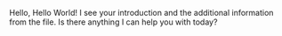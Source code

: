 Hello, Hello World!  I see your introduction and the additional information from the file.  Is there anything I can help you with today?
